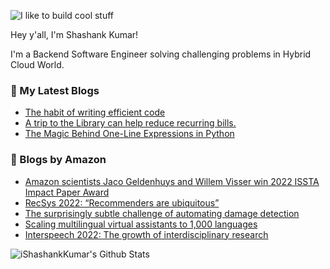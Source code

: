 ![I like to build cool stuff](https://res.cloudinary.com/dt8g3rhcy/image/upload/v1595929574/i_like_to_build_cool_shit._1_nzbwjh.png)

Hey y'all, I'm Shashank Kumar! 

I'm a Backend Software Engineer solving challenging problems in Hybrid Cloud World.

### 📕 My Latest Blogs
<!-- BLOG-POST-LIST:START -->
- [The habit of writing efficient code](https://medium.com/@ishashankkumar/the-habit-of-writing-efficient-code-153b05f04269?source=rss-d24dda280d5f------2)
- [A trip to the Library can help reduce recurring bills.](https://medium.com/swlh/a-trip-to-the-library-can-help-reduce-recurring-bills-23bca495cdf5?source=rss-d24dda280d5f------2)
- [The Magic Behind One-Line Expressions in Python](https://medium.com/swlh/the-magic-behind-one-line-expressions-in-python-816c10180c5c?source=rss-d24dda280d5f------2)
<!-- BLOG-POST-LIST:END -->

### 📕 Blogs by Amazon
<!-- AMAZON-BLOG-POST-LIST:START -->
- [Amazon scientists Jaco Geldenhuys and Willem Visser win 2022 ISSTA Impact Paper Award](https://www.amazon.science/latest-news/amazon-scientists-jaco-geldenhuys-and-willem-visser-win-2022-issta-impact-paper-award)
- [RecSys 2022: “Recommenders are ubiquitous”](https://www.amazon.science/blog/recsys-2022-recommenders-are-ubiquitous)
- [The surprisingly subtle challenge of automating damage detection](https://www.amazon.science/latest-news/the-surprisingly-subtle-challenge-of-automating-damage-detection)
- [Scaling multilingual virtual assistants to 1,000 languages](https://www.amazon.science/blog/scaling-multilingual-virtual-assistants-to-1-000-languages)
- [Interspeech 2022: The growth of interdisciplinary research](https://www.amazon.science/blog/interspeech-2022-the-growth-of-interdisciplinary-research)
<!-- AMAZON-BLOG-POST-LIST:END -->



<img align="center" alt="iShashankKumar's Github Stats" src="https://github-readme-stats.vercel.app/api?username=ishashankkumar&show_icons=true&hide_border=true" />
